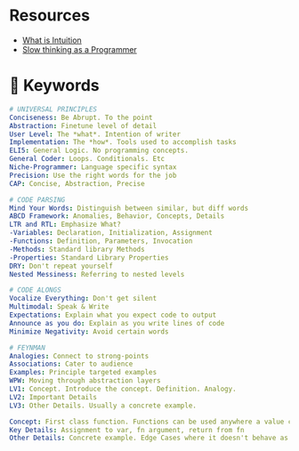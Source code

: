 <!--==================-->
# Resources
<!--==================-->
- [What is Intuition](https://www.youtube.com/watch?v=1f6N2UrCK6o&t=119s)
- [Slow thinking as a Programmer](https://www.youtube.com/watch?v=vrmKwQ-JPTA)

<!--==================-->
# 🔑 Keywords
<!--==================-->
```yaml Universal Principles
# UNIVERSAL PRINCIPLES
Conciseness: Be Abrupt. To the point
Abstraction: Finetune level of detail
User Level: The *what*. Intention of writer
Implementation: The *how*. Tools used to accomplish tasks
ELI5: General Logic. No programming concepts.
General Coder: Loops. Conditionals. Etc
Niche-Programmer: Language specific syntax
Precision: Use the right words for the job
CAP: Concise, Abstraction, Precise
```
```yaml Code Parsing
# CODE PARSING
Mind Your Words: Distinguish between similar, but diff words
ABCD Framework: Anomalies, Behavior, Concepts, Details
LTR and RTL: Emphasize What?
-Variables: Declaration, Initialization, Assignment
-Functions: Definition, Parameters, Invocation
-Methods: Standard library Methods
-Properties: Standard Library Properties
DRY: Don't repeat yourself
Nested Messiness: Referring to nested levels
```
```yaml Code Alongs
# CODE ALONGS
Vocalize Everything: Don't get silent
Multimodal: Speak & Write
Expectations: Explain what you expect code to output
Announce as you do: Explain as you write lines of code
Minimize Negativity: Avoid certain words
```
```yaml Feynman
# FEYNMAN
Analogies: Connect to strong-points
Associations: Cater to audience
Examples: Principle targeted examples
WPW: Moving through abstraction layers
LV1: Concept. Introduce the concept. Definition. Analogy.
LV2: Important Details
LV3: Other Details. Usually a concrete example.
```

```yaml Explanation Template
Concept: First class function. Functions can be used anywhere a value can be used
Key Details: Assignment to var, fn argument, return from fn
Other Details: Concrete example. Edge Cases where it doesn't behave as expected
```

